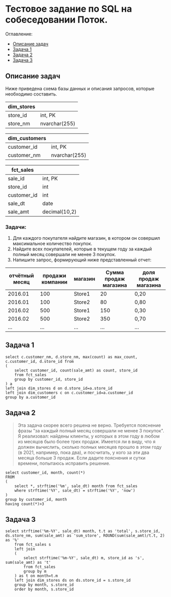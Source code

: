 # Тестовое задание по SQL на собеседовании Поток. 


Оглавление: 
- [Описание задач](#task)
- [Задача 1](#task1)
- [Задача 2](#task2)
- [Задача 3](#task3)



## <a name="task">Описание задач</a>

Ниже приведена схема базы данных и описания запросов, которые необходимо составить.

|     dim_stores    	|                      	|
|-------------------	|----------------------	|
|     store_id      	|     int, PK          	|
|     store_nm      	|     nvarchar(255)    	|



|     dim_customers    	|                      	|
|----------------------	|----------------------	|
|     customer_id      	|     int, PK          	|
|     customer_nm      	|     nvarchar(255)    	|



|     fct_sales      	|                      	|
|--------------------	|----------------------	|
|     sale_id        	|     int, PK          	|
|     store_id       	|     int              	|
|     customer_id    	|     int              	|
|     sale_dt        	|     date             	|
|     sale_amt       	|     decimal(10,2)    	|



### Задачи: 
1. Для каждого покупателя найдите магазин, в котором он совершил максимальное количество покупок. 
2. Найдите всех покупателей, которые в текущем году за каждый полный месяц совершали не менее 3 покупок. 
3. Напишите запрос, формирующий ниже представленный отчет: 

|     отчётный месяц    	|     продажи компании    	|     магазин    	|     Сумма продаж   магазина    	|     доля продаж магазина    	|
|-----------------------	|-------------------------	|----------------	|--------------------------------	|-----------------------------	|
|     2016.01           	|     100                 	|     Store1     	|     20                         	|     0,20                    	|
|     2016.01           	|     100                 	|     Store2     	|     80                         	|     0,80                    	|
|     2016.02           	|     500                 	|     Store1     	|     150                        	|     0,30                    	|
|     2016.02           	|     500                 	|     Store2     	|     350                        	|     0,70                    	|
|     …                 	|     …                   	|     …          	|     …                          	|     …                       	|





## <a name="task1">Задача 1</a>
```
select c.customer_nm, d.store_nm, max(count) as max_count, c.customer_id, d.store_id from 
(
	select customer_id, count(sale_amt) as count, store_id
	from fct_sales
	group by customer_id, store_id
) a
left join dim_stores d on d.store_id=a.store_id
left join dim_customers c on c.customer_id=a.customer_id
group by a.customer_id
```


## <a name="task2">Задача 2</a>
> Эта задача скорее всего решена не верно. Требуется пояснение фразы "за каждый полный месяц совершали не менее 3 покупок". 
Я реализовал: найдены клиенты, у которых в этом году в любом из месяцов было более трех продаж. 
Имеется ли в виду, что я должен вычислить, сколько полных месяцев прошло в этом году (в 2021, например, пока два), и посчитать, у кого за эти два месяца больше 3 продаж. 
Если дадите пояснения и сутки времени, попытаюсь исправить решение.

```
select customer_id, month, count(*)
FROM
(
	select *, strftime('%m', sale_dt) month from fct_sales
	where strftime('%Y', sale_dt) = strftime('%Y', 'now')
)
group by customer_id, month
having count(*)>3
```


## <a name="task3">Задача 3</a>

```	
select strftime('%m-%Y', sale_dt) month, t.t as 'total', s.store_id, ds.store_nm, sum(sale_amt) as 'sum_store', ROUND(sum(sale_amt)/t.t, 2) as '%' 
	from fct_sales s
	left join 
	(
		select strftime('%m-%Y', sale_dt) m, store_id as 's', sum(sale_amt) as 't' 
		from fct_sales
		group by m
	) as t on month=t.m
	left join dim_stores ds on ds.store_id = s.store_id
	group by month, s.store_id
	order by month, s.store_id
	
	
```

